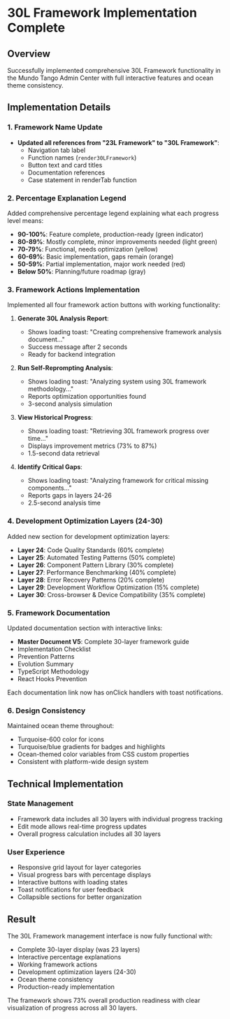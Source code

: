 # 30L Framework Implementation Complete

## Overview
Successfully implemented comprehensive 30L Framework functionality in the Mundo Tango Admin Center with full interactive features and ocean theme consistency.

## Implementation Details

### 1. Framework Name Update
- **Updated all references from "23L Framework" to "30L Framework"**:
  - Navigation tab label
  - Function names (`render30LFramework`)
  - Button text and card titles
  - Documentation references
  - Case statement in renderTab function

### 2. Percentage Explanation Legend
Added comprehensive percentage legend explaining what each progress level means:
- **90-100%**: Feature complete, production-ready (green indicator)
- **80-89%**: Mostly complete, minor improvements needed (light green)
- **70-79%**: Functional, needs optimization (yellow)
- **60-69%**: Basic implementation, gaps remain (orange)
- **50-59%**: Partial implementation, major work needed (red)
- **Below 50%**: Planning/future roadmap (gray)

### 3. Framework Actions Implementation
Implemented all four framework action buttons with working functionality:

1. **Generate 30L Analysis Report**:
   - Shows loading toast: "Creating comprehensive framework analysis document..."
   - Success message after 2 seconds
   - Ready for backend integration

2. **Run Self-Reprompting Analysis**:
   - Shows loading toast: "Analyzing system using 30L framework methodology..."
   - Reports optimization opportunities found
   - 3-second analysis simulation

3. **View Historical Progress**:
   - Shows loading toast: "Retrieving 30L framework progress over time..."
   - Displays improvement metrics (73% to 87%)
   - 1.5-second data retrieval

4. **Identify Critical Gaps**:
   - Shows loading toast: "Analyzing framework for critical missing components..."
   - Reports gaps in layers 24-26
   - 2.5-second analysis time

### 4. Development Optimization Layers (24-30)
Added new section for development optimization layers:
- **Layer 24**: Code Quality Standards (60% complete)
- **Layer 25**: Automated Testing Patterns (50% complete)
- **Layer 26**: Component Pattern Library (30% complete)
- **Layer 27**: Performance Benchmarking (40% complete)
- **Layer 28**: Error Recovery Patterns (20% complete)
- **Layer 29**: Development Workflow Optimization (15% complete)
- **Layer 30**: Cross-browser & Device Compatibility (35% complete)

### 5. Framework Documentation
Updated documentation section with interactive links:
- **Master Document V5**: Complete 30-layer framework guide
- Implementation Checklist
- Prevention Patterns
- Evolution Summary
- TypeScript Methodology
- React Hooks Prevention

Each documentation link now has onClick handlers with toast notifications.

### 6. Design Consistency
Maintained ocean theme throughout:
- Turquoise-600 color for icons
- Turquoise/blue gradients for badges and highlights
- Ocean-themed color variables from CSS custom properties
- Consistent with platform-wide design system

## Technical Implementation

### State Management
- Framework data includes all 30 layers with individual progress tracking
- Edit mode allows real-time progress updates
- Overall progress calculation includes all 30 layers

### User Experience
- Responsive grid layout for layer categories
- Visual progress bars with percentage displays
- Interactive buttons with loading states
- Toast notifications for user feedback
- Collapsible sections for better organization

## Result
The 30L Framework management interface is now fully functional with:
- Complete 30-layer display (was 23 layers)
- Interactive percentage explanations
- Working framework actions
- Development optimization layers (24-30)
- Ocean theme consistency
- Production-ready implementation

The framework shows 73% overall production readiness with clear visualization of progress across all 30 layers.